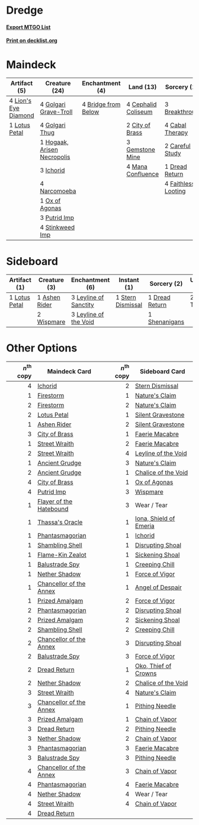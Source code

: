 # Dredge

#### [Export MTGO List](../collection/Dredge/Dredge.txt)
#### [Print on decklist.org](http://decklist.org/?deckmain=3%09Breakthrough%0A4%09Bridge%20from%20Below%0A4%09Cabal%20Therapy%0A2%09Careful%20Study%0A4%09Cephalid%20Coliseum%0A2%09City%20of%20Brass%0A1%09Dread%20Return%0A4%09Faithless%20Looting%0A3%09Gemstone%20Mine%0A4%09Golgari%20Grave-Troll%0A4%09Golgari%20Thug%0A1%09Hogaak,%20Arisen%20Necropolis%0A3%09Ichorid%0A4%09Lion's%20Eye%20Diamond%0A1%09Lotus%20Petal%0A4%09Mana%20Confluence%0A4%09Narcomoeba%0A1%09Ox%20of%20Agonas%0A3%09Putrid%20Imp%0A4%09Stinkweed%20Imp&deckside=1%09Ashen%20Rider%0A1%09Dread%20Return%0A3%09Leyline%20of%20Sanctity%0A3%09Leyline%20of%20the%20Void%0A1%09Lotus%20Petal%0A1%09Shenanigans%0A1%09Stern%20Dismissal%0A2%09Wear%20/%20Tear%0A2%09Wispmare)
# Maindeck

|                                        Artifact (5)                                         |                                            Creature (24)                                             |                                       Enchantment (4)                                        |                                          Land (13)                                          |                                         Sorcery (14)                                         |
|---------------------------------------------------------------------------------------------|------------------------------------------------------------------------------------------------------|----------------------------------------------------------------------------------------------|---------------------------------------------------------------------------------------------|----------------------------------------------------------------------------------------------|
|4 [Lion's Eye Diamond](http://gatherer.wizards.com/Pages/Card/Details.aspx?multiverseid=3255)|4 [Golgari Grave-Troll](http://gatherer.wizards.com/Pages/Card/Details.aspx?multiverseid=338406)      |4 [Bridge from Below](http://gatherer.wizards.com/Pages/Card/Details.aspx?multiverseid=136054)|4 [Cephalid Coliseum](http://gatherer.wizards.com/Pages/Card/Details.aspx?multiverseid=29903)|3 [Breakthrough](http://gatherer.wizards.com/Pages/Card/Details.aspx?multiverseid=382225)     |
|1 [Lotus Petal](http://gatherer.wizards.com/Pages/Card/Details.aspx?multiverseid=420602)     |4 [Golgari Thug](http://gatherer.wizards.com/Pages/Card/Details.aspx?multiverseid=292953)             |                                                                                              |2 [City of Brass](http://gatherer.wizards.com/Pages/Card/Details.aspx?multiverseid=4178)     |4 [Cabal Therapy](http://gatherer.wizards.com/Pages/Card/Details.aspx?multiverseid=413625)    |
|                                                                                             |1 [Hogaak, Arisen Necropolis](http://gatherer.wizards.com/Pages/Card/Details.aspx?multiverseid=464151)|                                                                                              |3 [Gemstone Mine](http://gatherer.wizards.com/Pages/Card/Details.aspx?multiverseid=109761)   |2 [Careful Study](http://gatherer.wizards.com/Pages/Card/Details.aspx?multiverseid=29727)     |
|                                                                                             |3 [Ichorid](http://gatherer.wizards.com/Pages/Card/Details.aspx?multiverseid=413635)                  |                                                                                              |4 [Mana Confluence](http://gatherer.wizards.com/Pages/Card/Details.aspx?multiverseid=409573) |1 [Dread Return](http://gatherer.wizards.com/Pages/Card/Details.aspx?multiverseid=389491)     |
|                                                                                             |4 [Narcomoeba](http://gatherer.wizards.com/Pages/Card/Details.aspx?multiverseid=136140)               |                                                                                              |                                                                                             |4 [Faithless Looting](http://gatherer.wizards.com/Pages/Card/Details.aspx?multiverseid=389512)|
|                                                                                             |1 [Ox of Agonas](http://gatherer.wizards.com/Pages/Card/Details.aspx?multiverseid=476398)             |                                                                                              |                                                                                             |                                                                                              |
|                                                                                             |3 [Putrid Imp](http://gatherer.wizards.com/Pages/Card/Details.aspx?multiverseid=270459)               |                                                                                              |                                                                                             |                                                                                              |
|                                                                                             |4 [Stinkweed Imp](http://gatherer.wizards.com/Pages/Card/Details.aspx?multiverseid=193870)            |                                                                                              |                                                                                             |                                                                                              |


# Sideboard

|                                      Artifact (1)                                      |                                      Creature (3)                                      |                                        Enchantment (6)                                         |                                        Instant (1)                                         |                                       Sorcery (2)                                       | Unknown (2) |
|----------------------------------------------------------------------------------------|----------------------------------------------------------------------------------------|------------------------------------------------------------------------------------------------|--------------------------------------------------------------------------------------------|-----------------------------------------------------------------------------------------|-------------|
|1 [Lotus Petal](http://gatherer.wizards.com/Pages/Card/Details.aspx?multiverseid=420602)|1 [Ashen Rider](http://gatherer.wizards.com/Pages/Card/Details.aspx?multiverseid=373689)|3 [Leyline of Sanctity](http://gatherer.wizards.com/Pages/Card/Details.aspx?multiverseid=204993)|1 [Stern Dismissal](http://gatherer.wizards.com/Pages/Card/Details.aspx?multiverseid=476319)|1 [Dread Return](http://gatherer.wizards.com/Pages/Card/Details.aspx?multiverseid=389491)|2 Wear / Tear|
|                                                                                        |2 [Wispmare](http://gatherer.wizards.com/Pages/Card/Details.aspx?multiverseid=145974)   |3 [Leyline of the Void](http://gatherer.wizards.com/Pages/Card/Details.aspx?multiverseid=107682)|                                                                                            |1 [Shenanigans](http://gatherer.wizards.com/Pages/Card/Details.aspx?multiverseid=464095) |             |


# Other Options

|*n*<sup>th</sup> copy|                                          Maindeck Card                                           |*n*<sup>th</sup> copy|                                         Sideboard Card                                          |
|--------------------:|--------------------------------------------------------------------------------------------------|--------------------:|-------------------------------------------------------------------------------------------------|
|                    4|[Ichorid](http://gatherer.wizards.com/Pages/Card/Details.aspx?multiverseid=413635)                |                    2|[Stern Dismissal](http://gatherer.wizards.com/Pages/Card/Details.aspx?multiverseid=476319)       |
|                    1|[Firestorm](http://gatherer.wizards.com/Pages/Card/Details.aspx?multiverseid=4547)                |                    1|[Nature's Claim](http://gatherer.wizards.com/Pages/Card/Details.aspx?multiverseid=382316)        |
|                    2|[Firestorm](http://gatherer.wizards.com/Pages/Card/Details.aspx?multiverseid=4547)                |                    2|[Nature's Claim](http://gatherer.wizards.com/Pages/Card/Details.aspx?multiverseid=382316)        |
|                    2|[Lotus Petal](http://gatherer.wizards.com/Pages/Card/Details.aspx?multiverseid=420602)            |                    1|[Silent Gravestone](http://gatherer.wizards.com/Pages/Card/Details.aspx?multiverseid=439846)     |
|                    1|[Ashen Rider](http://gatherer.wizards.com/Pages/Card/Details.aspx?multiverseid=373689)            |                    2|[Silent Gravestone](http://gatherer.wizards.com/Pages/Card/Details.aspx?multiverseid=439846)     |
|                    3|[City of Brass](http://gatherer.wizards.com/Pages/Card/Details.aspx?multiverseid=4178)            |                    1|[Faerie Macabre](http://gatherer.wizards.com/Pages/Card/Details.aspx?multiverseid=201822)        |
|                    1|[Street Wraith](http://gatherer.wizards.com/Pages/Card/Details.aspx?multiverseid=442097)          |                    2|[Faerie Macabre](http://gatherer.wizards.com/Pages/Card/Details.aspx?multiverseid=201822)        |
|                    2|[Street Wraith](http://gatherer.wizards.com/Pages/Card/Details.aspx?multiverseid=442097)          |                    4|[Leyline of the Void](http://gatherer.wizards.com/Pages/Card/Details.aspx?multiverseid=107682)   |
|                    1|[Ancient Grudge](http://gatherer.wizards.com/Pages/Card/Details.aspx?multiverseid=235600)         |                    3|[Nature's Claim](http://gatherer.wizards.com/Pages/Card/Details.aspx?multiverseid=382316)        |
|                    2|[Ancient Grudge](http://gatherer.wizards.com/Pages/Card/Details.aspx?multiverseid=235600)         |                    1|[Chalice of the Void](http://gatherer.wizards.com/Pages/Card/Details.aspx?multiverseid=442211)   |
|                    4|[City of Brass](http://gatherer.wizards.com/Pages/Card/Details.aspx?multiverseid=4178)            |                    1|[Ox of Agonas](http://gatherer.wizards.com/Pages/Card/Details.aspx?multiverseid=476398)          |
|                    4|[Putrid Imp](http://gatherer.wizards.com/Pages/Card/Details.aspx?multiverseid=270459)             |                    3|[Wispmare](http://gatherer.wizards.com/Pages/Card/Details.aspx?multiverseid=145974)              |
|                    1|[Flayer of the Hatebound](http://gatherer.wizards.com/Pages/Card/Details.aspx?multiverseid=262853)|                    3|Wear / Tear                                                                                      |
|                    1|[Thassa's Oracle](http://gatherer.wizards.com/Pages/Card/Details.aspx?multiverseid=476324)        |                    1|[Iona, Shield of Emeria](http://gatherer.wizards.com/Pages/Card/Details.aspx?multiverseid=397800)|
|                    1|[Phantasmagorian](http://gatherer.wizards.com/Pages/Card/Details.aspx?multiverseid=124472)        |                    1|[Ichorid](http://gatherer.wizards.com/Pages/Card/Details.aspx?multiverseid=413635)               |
|                    1|[Shambling Shell](http://gatherer.wizards.com/Pages/Card/Details.aspx?multiverseid=292957)        |                    1|[Disrupting Shoal](http://gatherer.wizards.com/Pages/Card/Details.aspx?multiverseid=74128)       |
|                    1|[Flame-Kin Zealot](http://gatherer.wizards.com/Pages/Card/Details.aspx?multiverseid=386316)       |                    1|[Sickening Shoal](http://gatherer.wizards.com/Pages/Card/Details.aspx?multiverseid=74127)        |
|                    1|[Balustrade Spy](http://gatherer.wizards.com/Pages/Card/Details.aspx?multiverseid=366464)         |                    1|[Creeping Chill](http://gatherer.wizards.com/Pages/Card/Details.aspx?multiverseid=452816)        |
|                    1|[Nether Shadow](http://gatherer.wizards.com/Pages/Card/Details.aspx?multiverseid=669)             |                    1|[Force of Vigor](http://gatherer.wizards.com/Pages/Card/Details.aspx?multiverseid=464113)        |
|                    1|[Chancellor of the Annex](http://gatherer.wizards.com/Pages/Card/Details.aspx?multiverseid=218083)|                    1|[Angel of Despair](http://gatherer.wizards.com/Pages/Card/Details.aspx?multiverseid=430392)      |
|                    1|[Prized Amalgam](http://gatherer.wizards.com/Pages/Card/Details.aspx?multiverseid=410014)         |                    2|[Force of Vigor](http://gatherer.wizards.com/Pages/Card/Details.aspx?multiverseid=464113)        |
|                    2|[Phantasmagorian](http://gatherer.wizards.com/Pages/Card/Details.aspx?multiverseid=124472)        |                    2|[Disrupting Shoal](http://gatherer.wizards.com/Pages/Card/Details.aspx?multiverseid=74128)       |
|                    2|[Prized Amalgam](http://gatherer.wizards.com/Pages/Card/Details.aspx?multiverseid=410014)         |                    2|[Sickening Shoal](http://gatherer.wizards.com/Pages/Card/Details.aspx?multiverseid=74127)        |
|                    2|[Shambling Shell](http://gatherer.wizards.com/Pages/Card/Details.aspx?multiverseid=292957)        |                    2|[Creeping Chill](http://gatherer.wizards.com/Pages/Card/Details.aspx?multiverseid=452816)        |
|                    2|[Chancellor of the Annex](http://gatherer.wizards.com/Pages/Card/Details.aspx?multiverseid=218083)|                    3|[Disrupting Shoal](http://gatherer.wizards.com/Pages/Card/Details.aspx?multiverseid=74128)       |
|                    2|[Balustrade Spy](http://gatherer.wizards.com/Pages/Card/Details.aspx?multiverseid=366464)         |                    3|[Force of Vigor](http://gatherer.wizards.com/Pages/Card/Details.aspx?multiverseid=464113)        |
|                    2|[Dread Return](http://gatherer.wizards.com/Pages/Card/Details.aspx?multiverseid=389491)           |                    1|[Oko, Thief of Crowns](http://gatherer.wizards.com/Pages/Card/Details.aspx?multiverseid=473159)  |
|                    2|[Nether Shadow](http://gatherer.wizards.com/Pages/Card/Details.aspx?multiverseid=669)             |                    2|[Chalice of the Void](http://gatherer.wizards.com/Pages/Card/Details.aspx?multiverseid=442211)   |
|                    3|[Street Wraith](http://gatherer.wizards.com/Pages/Card/Details.aspx?multiverseid=442097)          |                    4|[Nature's Claim](http://gatherer.wizards.com/Pages/Card/Details.aspx?multiverseid=382316)        |
|                    3|[Chancellor of the Annex](http://gatherer.wizards.com/Pages/Card/Details.aspx?multiverseid=218083)|                    1|[Pithing Needle](http://gatherer.wizards.com/Pages/Card/Details.aspx?multiverseid=129526)        |
|                    3|[Prized Amalgam](http://gatherer.wizards.com/Pages/Card/Details.aspx?multiverseid=410014)         |                    1|[Chain of Vapor](http://gatherer.wizards.com/Pages/Card/Details.aspx?multiverseid=420701)        |
|                    3|[Dread Return](http://gatherer.wizards.com/Pages/Card/Details.aspx?multiverseid=389491)           |                    2|[Pithing Needle](http://gatherer.wizards.com/Pages/Card/Details.aspx?multiverseid=129526)        |
|                    3|[Nether Shadow](http://gatherer.wizards.com/Pages/Card/Details.aspx?multiverseid=669)             |                    2|[Chain of Vapor](http://gatherer.wizards.com/Pages/Card/Details.aspx?multiverseid=420701)        |
|                    3|[Phantasmagorian](http://gatherer.wizards.com/Pages/Card/Details.aspx?multiverseid=124472)        |                    3|[Faerie Macabre](http://gatherer.wizards.com/Pages/Card/Details.aspx?multiverseid=201822)        |
|                    3|[Balustrade Spy](http://gatherer.wizards.com/Pages/Card/Details.aspx?multiverseid=366464)         |                    3|[Pithing Needle](http://gatherer.wizards.com/Pages/Card/Details.aspx?multiverseid=129526)        |
|                    4|[Chancellor of the Annex](http://gatherer.wizards.com/Pages/Card/Details.aspx?multiverseid=218083)|                    3|[Chain of Vapor](http://gatherer.wizards.com/Pages/Card/Details.aspx?multiverseid=420701)        |
|                    4|[Phantasmagorian](http://gatherer.wizards.com/Pages/Card/Details.aspx?multiverseid=124472)        |                    4|[Faerie Macabre](http://gatherer.wizards.com/Pages/Card/Details.aspx?multiverseid=201822)        |
|                    4|[Nether Shadow](http://gatherer.wizards.com/Pages/Card/Details.aspx?multiverseid=669)             |                    4|Wear / Tear                                                                                      |
|                    4|[Street Wraith](http://gatherer.wizards.com/Pages/Card/Details.aspx?multiverseid=442097)          |                    4|[Chain of Vapor](http://gatherer.wizards.com/Pages/Card/Details.aspx?multiverseid=420701)        |
|                    4|[Dread Return](http://gatherer.wizards.com/Pages/Card/Details.aspx?multiverseid=389491)           |                     |                                                                                                 |

